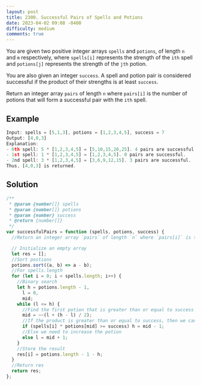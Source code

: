 ```yaml
---
layout: post
title: 2300. Successful Pairs of Spells and Potions
date: 2023-04-02 09:08 -0400
difficulty: medium
comments: true
---
```


You are given two positive integer arrays `spells` and `potions`, of length `n` and `m` respectively, where `spells[i]` represents the strength of the `ith` spell and `potions[j]` represents the strength of the `jth` potion.

You are also given an integer `success`. A spell and potion pair is considered successful if the product of their strengths is at least `success`.

Return an integer array `pairs` of length `n` where `pairs[i]` is the number of potions that will form a successful pair with the `ith` spell.

## Example

```javascript
Input: spells = [5,1,3], potions = [1,2,3,4,5], success = 7
Output: [4,0,3]
Explanation:
- 0th spell: 5 * [1,2,3,4,5] = [5,10,15,20,25]. 4 pairs are successful.
- 1st spell: 1 * [1,2,3,4,5] = [1,2,3,4,5]. 0 pairs are successful.
- 2nd spell: 3 * [1,2,3,4,5] = [3,6,9,12,15]. 3 pairs are successful.
Thus, [4,0,3] is returned.
```

## Solution

```javascript
/**
 * @param {number[]} spells
 * @param {number[]} potions
 * @param {number} success
 * @return {number[]}
 */
var successfulPairs = function (spells, potions, success) {
  //Return an integer array `pairs` of length `n` where `pairs[i]` is the number of potions that will form a successful pair with the `ith` spell.

  // Initialize an empty array
  let res = [];
  //Sort postions
  potions.sort((a, b) => a - b);
  //For spells.length
  for (let i = 0; i < spells.length; i++) {
    //Binary search
    let h = potions.length - 1,
      l = 0,
      mid;
    while (l <= h) {
      //Find the first potion that is greater than or equal to success
      mid = ~~(l + (h - l) / 2);
      //If the product is greater than or equal to success, then we can reduce the potion
      if (spells[i] * potions[mid] >= success) h = mid - 1;
      //Else we need to increase the potion
      else l = mid + 1;
    }
    //Store the result
    res[i] = potions.length - 1 - h;
  }
  //Return res
  return res;
};
```
